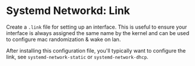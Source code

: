 # Systemd Networkd: Link

Create a `.link` file for setting up an interface.
This is useful to ensure your interface is always assigned the same name by the kernel and can be used to configure mac randomization & wake on lan.

After installing this configuration file, you'll typically want to configure the link, see `systemd-network-static` or `systemd-network-dhcp`.
